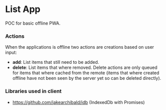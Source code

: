 # List App
POC for basic offline PWA.

### Actions
When the applications is offline two actions are 
    creations based on user input:
- **add**: List items that still need to be added.
- **delete**: List items that where removed. 
    Delete actions are only queued for items that where 
    cached from the remote (items that where created offline
    have not been seen by the server yet so can be deleted
    directly).

### Libraries used in client
- https://github.com/jakearchibald/idb (IndexedDb with Promises)